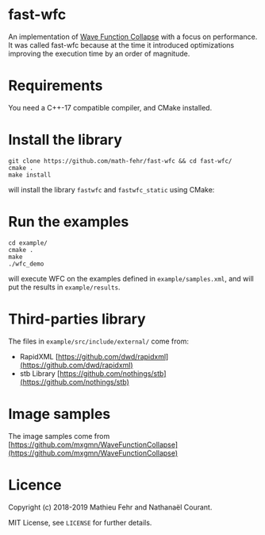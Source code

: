 # fast-wfc

An implementation of [Wave Function Collapse](https://github.com/mxgmn/WaveFunctionCollapse) with a focus on performance.
It was called fast-wfc because at the time it introduced optimizations improving the execution time by an order of magnitude.

# Requirements

You need a C++-17 compatible compiler, and CMake installed.

# Install the library

```
git clone https://github.com/math-fehr/fast-wfc && cd fast-wfc/
cmake .
make install
```

will install the library `fastwfc` and `fastwfc_static` using CMake:

# Run the examples

```
cd example/
cmake .
make
./wfc_demo
```

will execute WFC on the examples defined in `example/samples.xml`, and will put the results in `example/results`.

# Third-parties library

The files in `example/src/include/external/` come from:
* RapidXML [https://github.com/dwd/rapidxml](https://github.com/dwd/rapidxml)
* stb Library [https://github.com/nothings/stb](https://github.com/nothings/stb)

# Image samples

The image samples come from [https://github.com/mxgmn/WaveFunctionCollapse](https://github.com/mxgmn/WaveFunctionCollapse)

# Licence 

Copyright (c) 2018-2019 Mathieu Fehr and Nathanaël Courant.

MIT License, see `LICENSE` for further details.
